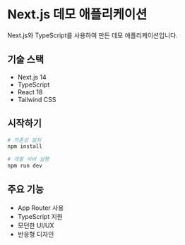 # Next.js 데모 애플리케이션

Next.js와 TypeScript를 사용하여 만든 데모 애플리케이션입니다.

## 기술 스택

- Next.js 14
- TypeScript
- React 18
- Tailwind CSS

## 시작하기

```bash
# 의존성 설치
npm install

# 개발 서버 실행
npm run dev
```

## 주요 기능

- App Router 사용
- TypeScript 지원
- 모던한 UI/UX
- 반응형 디자인